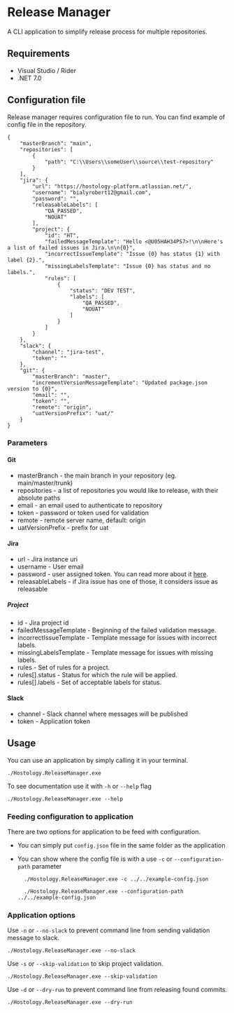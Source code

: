 # Release Manager
A CLI application to simplify release process for multiple repositories.

## Requirements
- Visual Studio / Rider
- .NET 7.0

## Configuration file
Release manager requires configuration file to run.
You can find example of config file in the repository.

    {
        "masterBranch": "main",
        "repositories": [
            {
                "path": "C:\\Users\\someUser\\source\\test-repository"
            }
        ],
        "jira": {
            "url": "https://hostology-platform.atlassian.net/",
            "username": "bialyrobert12@gmail.com",
            "password": "",
            "releasableLabels": [
                "QA_PASSED",
                "NOUAT"
            ],
            "project": {
                "id": "HT",
                "failedMessageTemplate": "Hello <@U05HAH34PS7>!\n\nHere's a list of failed issues in Jira.\n\n{0}",
                "incorrectIssueTemplate": "Issue {0} has status {1} with label {2}.",
                "missingLabelsTemplate": "Issue {0} has status and no labels.",
                "rules": [
                    {
                        "status": "DEV TEST",
                        "labels": [
                            "QA_PASSED",
                            "NOUAT"
                        ]
                    }
                ]
            }
        },
        "slack": {
            "channel": "jira-test",
            "token": ""
        },
        "git": {
            "masterBranch": "master",
            "incrementVersionMessageTemplate": "Updated package.json version to {0}",
            "email": "",
            "token": "",
            "remote": "origin",
            "uatVersionPrefix": "uat/"
        }
    }

### Parameters
#### Git
- masterBranch - the main branch in your repository (eg. main/master/trunk)
- repositories - a list of repositories you would like to release, with their absolute paths
- email - an email used to authenticate to repository
- token - password or token used for validation
- remote - remote server name, default: origin
- uatVersionPrefix - prefix for uat

#### Jira
- url - Jira instance uri
- username - User email
- password - user assigned token. You can read more about it [here](https://support.atlassian.com/atlassian-account/docs/manage-api-tokens-for-your-atlassian-account/).
- releasableLabels - if Jira issue has one of those, it considers issue as releasable

##### Project
- id - Jira project id
- failedMessageTemplate - Beginning of the failed validation message.
- incorrectIssueTemplate - Template message for issues with incorrect labels.
- missingLabelsTemplate - Template message for issues with missing labels.
- rules - Set of rules for a project. 
- rules[].status - Status for which the rule will be applied.
- rules[].labels - Set of acceptable labels for status.

#### Slack
- channel - Slack channel where messages will be published
- token - Application token

## Usage
You can use an application by simply calling it in your terminal.

    ./Hostology.ReleaseManager.exe

To see documentation use it with `-h` or `--help` flag

    ./Hostology.ReleaseManager.exe --help

### Feeding configuration to application
There are two options for application to be feed with configuration.
- You can simply put `config.json` file in the same folder as the application
- You can show where the config file is with a use `-c` or `--configuration-path` parameter

        ./Hostology.ReleaseManager.exe -c ../../example-config.json

        ./Hostology.ReleaseManager.exe --configuration-path ../../example-config.json

### Application options
Use `-n` or `--no-slack` to prevent command line from sending validation message to slack.

    ./Hostology.ReleaseManager.exe --no-slack

Use `-s` or `--skip-validation` to skip project validation.

    ./Hostology.ReleaseManager.exe --skip-validation

Use `-d` or `--dry-run` to prevent command line from releasing found commits.

    ./Hostology.ReleaseManager.exe --dry-run